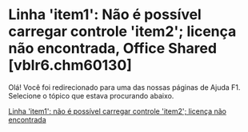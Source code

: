 
# Linha 'item1': Não é possível carregar controle 'item2'; licença não encontrada, Office Shared [vblr6.chm60130]

Olá! Você foi redirecionado para uma das nossas páginas de Ajuda F1. Selecione o tópico que estava procurando abaixo.

[Linha 'item1': não é possível carregar controle 'item2'; licença não encontrada](http://msdn.microsoft.com/library/12f1b60a-d9de-746f-2926-9d565dd902e7%28Office.15%29.aspx)
